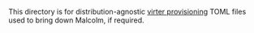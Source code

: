 This directory is for distribution-agnostic [virter provisioning](https://github.com/LINBIT/virter/blob/master/doc/provisioning.md) TOML files used to bring down Malcolm, if required.
